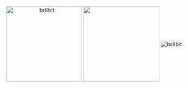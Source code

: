 <!-- ## Hi there 👋. Welcome to my page 


**br8bit/br8bit** is a ✨ _special_ ✨ repository because its `README.md` (this file) appears on your GitHub profile.

Here are some ideas to get you started:

- 🔭 I’m currently working on ...
- 🌱 I’m currently learning ...
- 👯 I’m looking to collaborate on ...
- 🤔 I’m looking for help with ...
- 💬 Ask me about ...
- 📫 How to reach me: ...
- 😄 Pronouns: ...
- ⚡ Fun fact: ...
-->

<!-- &nbsp;![](https://komarev.com/ghpvc/?username=br8btit&color=brightgreen) -->
<p align="center">&nbsp;<img align="center" src="https://github-readme-stats.vercel.app/api?username=br8bit&show_icons=true&locale=en" alt="br8bit" height=200/>
  <img align="center" src="https://github-readme-stats.vercel.app/api/top-langs/?username=br8bit&layout=compact&langs_count=10&show_icons=true&theme=transparent" height=200/>
  <img align="center" src="https://github-readme-streak-stats.herokuapp.com/?user=br8bit&" alt="br8bit" />
</p>
